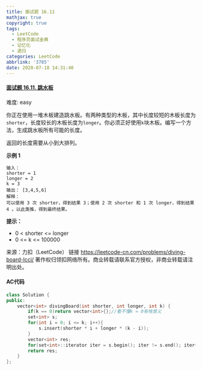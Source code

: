 ```yaml
---
title: 面试题 16.11
mathjax: true
copyright: true
tags:
  - LeetCode
  - 程序员面试金典
  - 记忆化
  - 递归
categories: LeetCode
abbrlink: '3785'
date: 2020-07-18 14:31:40
---
```


#### [面试题 16.11. 跳水板](https://leetcode-cn.com/problems/diving-board-lcci/)

难度: easy

你正在使用一堆木板建造跳水板。有两种类型的木板，其中长度较短的木板长度为`shorter`，长度较长的木板长度为`longer`。你必须正好使用`k`块木板。编写一个方法，生成跳水板所有可能的长度。

返回的长度需要从小到大排列。

**示例 1**

```
输入：
shorter = 1
longer = 2
k = 3
输出： [3,4,5,6]
解释：
可以使用 3 次 shorter，得到结果 3；使用 2 次 shorter 和 1 次 longer，得到结果 4 。以此类推，得到最终结果。
```

**提示：**

- 0 < shorter <= longer
- 0 <= k <= 100000

<!--more-->

来源：力扣（LeetCode）
链接    https://leetcode-cn.com/problems/diving-board-lcci/
著作权归领扣网络所有。商业转载请联系官方授权，非商业转载请注明出处。

#### AC代码

```c++
class Solution {
public:
    vector<int> divingBoard(int shorter, int longer, int k) {
        if(k == 0)return vector<int>{};//看不懂k = 0有啥意义
        set<int> s;
        for(int i = 0; i <= k; i++){
            s.insert(shorter * i + longer * (k - i));
        }
        vector<int> res;
        for(set<int>::iterator iter = s.begin(); iter != s.end(); iter++) res.push_back(*iter);
        return res;
    }
};
```



